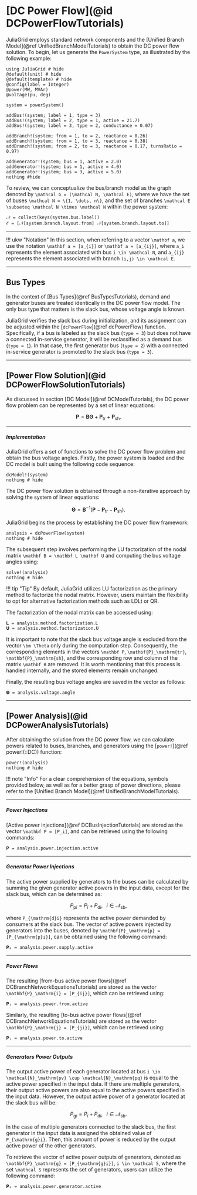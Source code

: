 # [DC Power Flow](@id DCPowerFlowTutorials)
JuliaGrid employs standard network components and the [Unified Branch Model](@ref UnifiedBranchModelTutorials) to obtain the DC power flow solution. To begin, let us generate the `PowerSystem` type, as illustrated by the following example:
```@example PowerFlowSolutionDC
using JuliaGrid # hide
@default(unit) # hide
@default(template) # hide
@config(label = Integer)
@power(MW, MVAr)
@voltage(pu, deg)

system = powerSystem()

addBus!(system; label = 1, type = 3)
addBus!(system; label = 2, type = 1, active = 21.7)
addBus!(system; label = 3, type = 2, conductance = 0.07)

addBranch!(system; from = 1, to = 2, reactance = 0.26)
addBranch!(system; from = 1, to = 3, reactance = 0.38)
addBranch!(system; from = 2, to = 3, reactance = 0.17, turnsRatio = 0.97)

addGenerator!(system; bus = 1, active = 2.0)
addGenerator!(system; bus = 1, active = 4.0)
addGenerator!(system; bus = 3, active = 5.0)
nothing #hide
```

To review, we can conceptualize the bus/branch model as the graph denoted by ``\mathcal G = (\mathcal N, \mathcal E)``, where we have the set of buses ``\mathcal N = \{1, \dots, n\}``, and the set of branches ``\mathcal E \subseteq \mathcal N \times \mathcal N`` within the power system:
```@repl PowerFlowSolutionDC
𝒩 = collect(keys(system.bus.label))
ℰ = [𝒩[system.branch.layout.from] 𝒩[system.branch.layout.to]]
```

---

!!! ukw "Notation"
    In this section, when referring to a vector ``\mathbf a``, we use the notation ``\mathbf a = [a_{i}]`` or ``\mathbf a = [a_{ij}]``, where ``a_i`` represents the element associated with bus ``i \in \mathcal N``, and ``a_{ij}`` represents the element associated with branch ``(i,j) \in \mathcal E``.

---

## Bus Types
In the context of [Bus Types](@ref BusTypesTutorials), demand and generator buses are treated identically in the DC power flow model. The only bus type that matters is the slack bus, whose voltage angle is known.

JuliaGrid verifies the slack bus during initialization, and its assignment can be adjusted within the [`dcPowerFlow`](@ref dcPowerFlow) function. Specifically, if a bus is labeled as the slack bus (`type = 3`) but does not have a connected in-service generator, it will be reclassified as a demand bus (`type = 1`). In that case, the first generator bus (`type = 2`) with a connected in-service generator is promoted to the slack bus (`type = 3`).

---

## [Power Flow Solution](@id DCPowerFlowSolutionTutorials)
As discussed in section [DC Model](@ref DCModelTutorials), the DC power flow problem can be represented by a set of linear equations:
```math
  \mathbf P = \mathbf B \bm \Theta + \mathbf{P}_\mathrm{tr} + \mathbf{P}_\mathrm{sh}.
```

---

##### Implementation
JuliaGrid offers a set of functions to solve the DC power flow problem and obtain the bus voltage angles. Firstly, the power system is loaded and the DC model is built using the following code sequence:
```@example PowerFlowSolutionDC
dcModel!(system)
nothing # hide
```

The DC power flow solution is obtained through a non-iterative approach by solving the system of linear equations:
```math
    \bm \Theta = \mathbf{B}^{-1}(\mathbf P - \mathbf{P}_\mathrm{tr} - \mathbf{P}_\mathrm{sh}).
```

JuliaGrid begins the process by establishing the DC power flow framework:
```@example PowerFlowSolutionDC
analysis = dcPowerFlow(system)
nothing # hide
```

The subsequent step involves performing the LU factorization of the nodal matrix ``\mathbf B = \mathbf L \mathbf U`` and computing the bus voltage angles using:
```@example PowerFlowSolutionDC
solve!(analysis)
nothing # hide
```

!!! tip "Tip"
    By default, JuliaGrid utilizes LU factorization as the primary method to factorize the nodal matrix. However, users maintain the flexibility to opt for alternative factorization methods such as LDLt or QR.

The factorization of the nodal matrix can be accessed using:
```@repl PowerFlowSolutionDC
𝐋 = analysis.method.factorization.L
𝐔 = analysis.method.factorization.U
```

It is important to note that the slack bus voltage angle is excluded from the vector ``\bm \Theta`` only during the computation step. Consequently, the corresponding elements in the vectors ``\mathbf P``, ``\mathbf{P}_\mathrm{tr}``, ``\mathbf{P}_\mathrm{sh}``, and the corresponding row and column of the matrix ``\mathbf B`` are removed. It is worth mentioning that this process is handled internally, and the stored elements remain unchanged.

Finally, the resulting bus voltage angles are saved in the vector as follows:
```@repl PowerFlowSolutionDC
𝚯 = analysis.voltage.angle
```

---

## [Power Analysis](@id DCPowerAnalysisTutorials)
After obtaining the solution from the DC power flow, we can calculate powers related to buses, branches, and generators using the [`power!`](@ref power!(::DC)) function:
```@example PowerFlowSolutionDC
power!(analysis)
nothing # hide
```

!!! note "Info"
    For a clear comprehension of the equations, symbols provided below, as well as for a better grasp of power directions, please refer to the [Unified Branch Model](@ref UnifiedBranchModelTutorials).

---

##### Power Injections
[Active power injections](@ref DCBusInjectionTutorials) are stored as the vector ``\mathbf P = [P_i]``, and can be retrieved using the following commands:
```@repl PowerFlowSolutionDC
𝐏 = analysis.power.injection.active
```

---

##### Generator Power Injections
The active power supplied by generators to the buses can be calculated by summing the given generator active powers in the input data, except for the slack bus, which can be determined as:
```math
    P_{\mathrm{p}i} = P_i + P_{\mathrm{d}i},\;\;\; i \in \mathcal{N}_\mathrm{sb},
```
where ``P_{\mathrm{d}i}`` represents the active power demanded by consumers at the slack bus. The vector of active powers injected by generators into the buses, denoted by ``\mathbf{P}_\mathrm{p} = [P_{\mathrm{p}i}]``, can be obtained using the following command:
```@repl PowerFlowSolutionDC
𝐏ₚ = analysis.power.supply.active
```

---

##### Power Flows
The resulting [from-bus active power flows](@ref DCBranchNetworkEquationsTutorials) are stored as the vector ``\mathbf{P}_\mathrm{i} = [P_{ij}]``, which can be retrieved using:
```@repl PowerFlowSolutionDC
𝐏ᵢ = analysis.power.from.active
```

Similarly, the resulting [to-bus active power flows](@ref DCBranchNetworkEquationsTutorials) are stored as the vector ``\mathbf{P}_\mathrm{j} = [P_{ji}]``, which can be retrieved using:
```@repl PowerFlowSolutionDC
𝐏ⱼ = analysis.power.to.active
```

---

##### Generators Power Outputs
The output active power of each generator located at bus ``i \in \mathcal{N}_\mathrm{pv} \cup \mathcal{N}_\mathrm{pq}`` is equal to the active power specified in the input data. If there are multiple generators, their output active powers are also equal to the active powers specified in the input data. However, the output active power of a generator located at the slack bus will be:
```math
    P_{\mathrm{g}i} = P_i + P_{\mathrm{d}i}, \;\;\; i \in \mathcal{N}_\mathrm{sb}.
```
In the case of multiple generators connected to the slack bus, the first generator in the input data is assigned the obtained value of ``P_{\mathrm{g}i}``. Then, this amount of power is reduced by the output active power of the other generators.

To retrieve the vector of active power outputs of generators, denoted as ``\mathbf{P}_\mathrm{g} = [P_{\mathrm{g}i}]``, ``i \in \mathcal S``, where the set ``\mathcal S`` represents the set of generators, users can utilize the following command:
```@repl PowerFlowSolutionDC
𝐏ₒ = analysis.power.generator.active
```